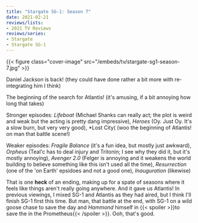 ```yaml
---
title: "Stargate SG-1: Season 7"
date: 2021-02-21
reviews/lists:
- 2021 TV Reviews
reviews/series:
- Stargate
- Stargate SG-1
---
```

{{< figure class="cover-image" src="/embeds/tv/stargate-sg1-season-7.jpg" >}}

Daniel Jackson is back! (they could have done rather a bit more with re-integrating him I think)

The beginning of the search for Atlantis! (it's amusing, if a bit annoying how long that takes)

Stronger episodes: *Lifeboat* (Michael Shanks can really act; the plot is weird and weak but the acting is pretty dang impressive), *Heroes* (Oy. Just Oy. It's a slow burn, but very very good), *Lost City( (woo the beginning of Atlantis! on man that battle scene!)

Weaker episodes: *Fragile Balance* (it's a fun idea, but mostly just awkward), *Orpheus* (Teal'c has to deal injury and Tritonin; I see why they did it, but it's mostly annoying), *Avenger 2.0* (Felger is annoying and it weakens the world building to believe something like this isn't used all the time), *Resurrection* (one of the 'on Earth' epsidoes and not a good one), *Inauguration* (likewise)

That is one **heck** of an ending, making up for a spate of seasons where it feels like things aren't really going anywhere. And it gave us Atlantis! In previous viewings, I mixed SG-1 and Atlantis as they had aired, but I think I'll finish SG-1 first this time. But man, that battle at the end, with SG-1 on a wild goose chase to save the day and *Hammond* himself in {{< spoiler >}}to save the in the Prometheus{{< /spoiler >}}. Ooh, that's good. 